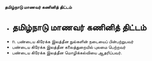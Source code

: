 **தமிழ்நாடு மாணவர் கணினித் திட்டம்**
- # தமிழ்நாடு மாணவர் கணினித் திட்டம்
- n. பண்டைய கிரேக்க இலத்தீன நுல்களின் நடையைப் பின்பற்றுபவர்
- பண்டைய கிரேக்க இலத்தீன கலைத்துறையில் புலமை பெற்றவர்
- பண்டைய கிரேக்க இலத்தீன மொழிக்கல்வியை ஆதரிப்பவர்.

